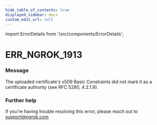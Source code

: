 ```yaml
---
hide_table_of_contents: true
displayed_sidebar: docs
custom_edit_url: null
---
```


import ErrorDetails from '/src/components/ErrorDetails';

# ERR_NGROK_1913

### Message
The uploaded certificate's x509 Basic Constraints did not mark it as a certificate authority (see RFC 5280, 4.2.1.9).

### Further help
If you're having trouble resolving this error, please reach out to [support@ngrok.com](mailto:support@ngrok.com?subject=Help%20with%20ERR_NGROK_1913)

<ErrorDetails error='err_ngrok_1913' />
